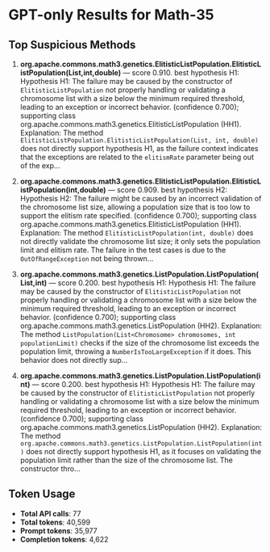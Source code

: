 # GPT-only Results for Math-35

## Top Suspicious Methods

1. **org.apache.commons.math3.genetics.ElitisticListPopulation.ElitisticListPopulation(List,int,double)** — score 0.910. best hypothesis H1: Hypothesis H1: The failure may be caused by the constructor of `ElitisticListPopulation` not properly handling or validating a chromosome list with a size below the minimum required threshold, leading to an exception or incorrect behavior. (confidence 0.700); supporting class org.apache.commons.math3.genetics.ElitisticListPopulation (HH1).
    Explanation: The method `ElitisticListPopulation.ElitisticListPopulation(List, int, double)` does not directly support hypothesis H1, as the failure context indicates that the exceptions are related to the `elitismRate` parameter being out of the exp...

2. **org.apache.commons.math3.genetics.ElitisticListPopulation.ElitisticListPopulation(int,double)** — score 0.909. best hypothesis H2: Hypothesis H2: The failure might be caused by an incorrect validation of the chromosome list size, allowing a population size that is too low to support the elitism rate specified. (confidence 0.700); supporting class org.apache.commons.math3.genetics.ElitisticListPopulation (HH1).
    Explanation: The method `ElitisticListPopulation(int, double)` does not directly validate the chromosome list size; it only sets the population limit and elitism rate. The failure in the test cases is due to the `OutOfRangeException` not being thrown...

3. **org.apache.commons.math3.genetics.ListPopulation.ListPopulation(List,int)** — score 0.200. best hypothesis H1: Hypothesis H1: The failure may be caused by the constructor of `ElitisticListPopulation` not properly handling or validating a chromosome list with a size below the minimum required threshold, leading to an exception or incorrect behavior. (confidence 0.700); supporting class org.apache.commons.math3.genetics.ListPopulation (HH2).
    Explanation: The method `ListPopulation(List<Chromosome> chromosomes, int populationLimit)` checks if the size of the chromosome list exceeds the population limit, throwing a `NumberIsTooLargeException` if it does. This behavior does not directly sup...

4. **org.apache.commons.math3.genetics.ListPopulation.ListPopulation(int)** — score 0.200. best hypothesis H1: Hypothesis H1: The failure may be caused by the constructor of `ElitisticListPopulation` not properly handling or validating a chromosome list with a size below the minimum required threshold, leading to an exception or incorrect behavior. (confidence 0.700); supporting class org.apache.commons.math3.genetics.ListPopulation (HH2).
    Explanation: The method `org.apache.commons.math3.genetics.ListPopulation.ListPopulation(int)` does not directly support hypothesis H1, as it focuses on validating the population limit rather than the size of the chromosome list. The constructor thro...


## Token Usage

- **Total API calls**: 77
- **Total tokens**: 40,599
- **Prompt tokens**: 35,977
- **Completion tokens**: 4,622
